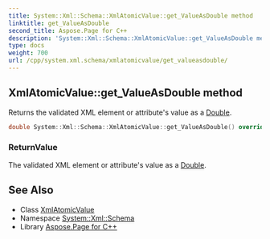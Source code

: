 ```yaml
---
title: System::Xml::Schema::XmlAtomicValue::get_ValueAsDouble method
linktitle: get_ValueAsDouble
second_title: Aspose.Page for C++
description: 'System::Xml::Schema::XmlAtomicValue::get_ValueAsDouble method. Returns the validated XML element or attribute''s value as a Double in C++.'
type: docs
weight: 700
url: /cpp/system.xml.schema/xmlatomicvalue/get_valueasdouble/
---
```

## XmlAtomicValue::get_ValueAsDouble method


Returns the validated XML element or attribute's value as a [Double](../../../system/double/).

```cpp
double System::Xml::Schema::XmlAtomicValue::get_ValueAsDouble() override
```


### ReturnValue

The validated XML element or attribute's value as a [Double](../../../system/double/).

## See Also

* Class [XmlAtomicValue](../)
* Namespace [System::Xml::Schema](../../)
* Library [Aspose.Page for C++](../../../)
